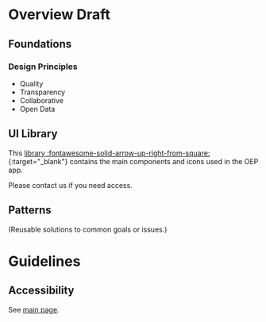 <!--
SPDX-FileCopyrightText: 2025 Bryan Lancien <bryanlancien.ui@gmail.com>

SPDX-License-Identifier: CC0-1.0
-->

# Overview <span class="badge badge--warning">Draft</span>

## Foundations

### Design Principles

- Quality
- Transparency
- Collaborative
- Open Data

## UI Library 

This [library :fontawesome-solid-arrow-up-right-from-square:](https://www.figma.com/design/EAvBg7KuO1oit5Dry0U6WJ/Components?node-id=4940-344&t=Hsboi5ScY2Kmr8SU-1){:target="_blank"} contains the main components and icons used in the OEP app.

Please contact us if you need access.

## Patterns

(Reusable solutions to common goals or issues.)

# Guidelines

## Accessibility

See [main page](/dev/design-system/accessibility).